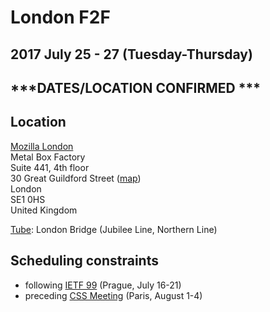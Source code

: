 # London F2F
## 2017 July 25 - 27 (Tuesday-Thursday)
## ***DATES/LOCATION CONFIRMED ***

## Location

[Mozilla London](https://wiki.mozilla.org/London)<br>
Metal Box Factory<br>
Suite 441, 4th floor<br>
30 Great Guildford Street ([map](https://www.google.com/maps/place/Mozilla/@51.504589,-0.0992752,17z/data=!3m1!4b1!4m5!3m4!1s0x487604cdc531b877:0x80e3910c79e615b3!8m2!3d51.504589!4d-0.0970865!5m1!1e2))<br>
London<br>
SE1 0HS<br>
United Kingdom

[Tube](https://tfl.gov.uk/maps/track/tube): London Bridge (Jubilee Line, Northern Line)

## Scheduling constraints

* following [IETF 99](https://www.ietf.org/meeting/99/) (Prague, July 16-21)
* preceding [CSS Meeting](https://wiki.csswg.org/planning/paris-2017) (Paris, August 1-4)

